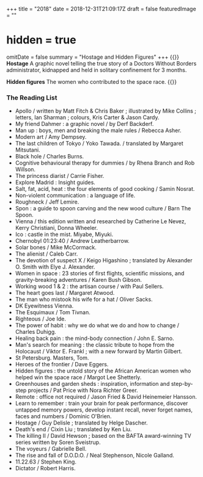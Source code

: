 +++
title =  "2018"
date = 2018-12-31T21:09:17Z
draft = false
featuredImage = ""
# hidden = true
omitDate = false
summary = "Hostage and Hidden Figures"
+++
{{<lead>}}
**Hostage** A graphic novel telling the true story of a Doctors Without Borders administrator, kidnapped and held in solitary confinement for 3 months.

**Hidden figures** The women who contributed to the space race.
{{</lead>}}
### The Reading List

* Apollo / written by Matt Fitch & Chris Baker ; illustrated by Mike Collins ; letters, Ian Sharman ; colours, Kris Carter & Jason Cardy.
* My friend Dahmer : a graphic novel / by Derf Backderf. 	
* Man up : boys, men and breaking the male rules / Rebecca Asher. 
* Modern art / Amy Dempsey. 	
* The last children of Tokyo / Yoko Tawada. / translated by Margaret Mitsutani. 	
* Black hole / Charles Burns. 
* Cognitive behavioural therapy for dummies / by Rhena Branch and Rob Willson. 
* The princess diarist / Carrie Fisher. 
* Explore Madrid : Insight guides. 	
* Salt, fat, acid, heat : the four elements of good cooking / Samin Nosrat. 
* Non-violent communication : a language of life. 	
* Roughneck / Jeff Lemire. 	
* Spon : a guide to spoon carving and the new wood culture / Barn The Spoon. 
* Vienna / this edition written and researched by Catherine Le Nevez, Kerry Christiani, Donna Wheeler. 
* Ico : castle in the mist. 	Miyabe, Miyuki.
* Chernobyl 01:23:40 / Andrew Leatherbarrow. 	
* Solar bones / Mike McCormack. 	
* The alienist / Caleb Carr. 	
* The devotion of suspect X / Keigo Higashino ; translated by Alexander O. Smith with Elye J. Alexander. 	
* Women in space : 23 stories of first flights, scientific missions, and gravity-breaking adventures / Karen Bush Gibson. 
* Working wood 1 & 2 : the artisan course / with Paul Sellers. 	
* The heart goes last / Margaret Atwood. 	
* The man who mistook his wife for a hat / Oliver Sacks. 	
* DK Eyewitness Vienna. 		
* The Esquimaux / Tom Tivnan. 	
* Righteous / Joe Ide. 
* The power of habit : why we do what we do and how to change / Charles Duhigg. 
* Healing back pain : the mind-body connection / John E. Sarno. 	
* Man's search for meaning : the classic tribute to hope from the Holocaust / Viktor E. Frankl ; with a new forward by Martin Gilbert. 
* St Petersburg. 	Masters, Tom.
* Heroes of the frontier / Dave Eggers. 	
* Hidden figures : the untold story of the African American women who helped win the space race / Margot Lee Shetterly. 	
* Greenhouses and garden sheds : inspiration, information and step-by-step projects / Pat Price with Nora Richter Greer. 
* Remote : office not required / Jason Fried & David Heinemeier Hansson. 
* Learn to remember : train your brain for peak performance, discover untapped memory powers, develop instant recall, never forget names, faces and numbers / Dominic O'Brien.
* Hostage / Guy Delisle ; translated by Helge Dascher. 
* Death's end / Cixin Liu ; translated by Ken Liu. 
* The killing II / David Hewson ; based on the BAFTA award-winning TV series written by Soren Sveistrup. 	
* The voyeurs / Gabrielle Bell. 	
* The rise and fall of D.O.D.O. / Neal Stephenson, Nicole Galland. 
* 11.22.63 / Stephen King. 
* Dictator / Robert Harris. 
